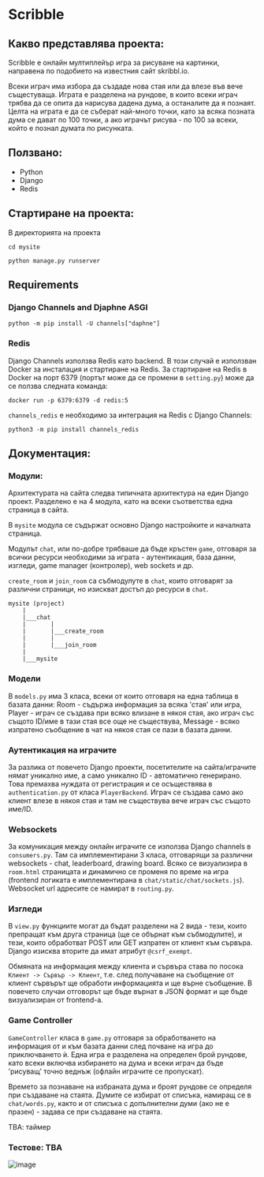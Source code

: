 # Scribble
## Какво представлява проекта:
Scribble е онлайн мултиплейър игра за рисуване на картинки, направена по подобието на известния сайт skribbl.io.

Всеки играч има избора да създаде нова стая или да влезе във вече същестуваща.
Играта е разделена на рундове, в които всеки играч трябва да се опита да нарисува дадена дума, а останалите да я познаят.
Целта на играта е да се съберат най-много точки, като за всяка позната дума се дават по 100 точки, а ако играчът рисува -
по 100 за всеки, който е познал думата по рисунката. 

## Ползвано:
* Python
* Django
* Redis
## Стартиране на проекта:
В директорията на проекта
```
cd mysite
```
```
python manage.py runserver
```
## Requirements
### Django Channels and Djaphne ASGI
```
python -m pip install -U channels["daphne"]
```
### Redis
Django Channels използва Redis като backend. В този случай е използван Docker за инсталация и стартиране на Redis.
За стартиране на Redis в Docker на порт 6379 (портът може да се промени в `setting.py`) може да се ползва следната команда:
```
docker run -p 6379:6379 -d redis:5
```
`channels_redis` е необходимо за интеграция на Redis с Django Channels:
```
python3 -m pip install channels_redis
```

## Документация:
### Модули:
Архитектурата на сайта следва типичната архитектура на един Django проект.
Разделено е на 4 модула, като на всеки съответства една страница в сайта.

В `mysite` модула се съдържат основно Django настройките и началната страница.

Модулът `chat`, или по-добре трябваше да бъде кръстен `game`, отговаря за всички ресурси необходими за играта - 
аутентикация, база данни, изгледи, game manager (контролер), web sockets и др.

`create_room` и `join_room` са събмодулуте в `chat`, които отговарят за различни страници,
но изискват достъп до ресурси в `chat`.

```
mysite (project)
    |
    |___chat
    |       |
    |       |___create_room
    |       |
    |       |___join_room
    |
    |___mysite    
```

### Модели
В `models.py` има 3 класа, всеки от които отговаря на една таблица в базата данни: Room - съдържа информация за всяка 'стая' или игра, Player - играч се създава при всяко влизане в някоя стая,
ако играч със същото ID/име в тази стая все още не съществува,
Message - всяко изпратено съобщение в чат на някоя стая се пази в базата данни.

### Аутентикация на играчите
За разлика от повечето Django проекти, посетителите на сайта/играчите нямат уникално име, а само уникално ID - автоматично генерирано.
Това премахва нуждата от регистрация и се осъществява в `authentication.py` от класа `PlayerBackend`.
Играч се създава само ако клиент влезе в някоя стая и там не съществува вече играч със същото име/ID.

### Websockets
За комуникация между онлайн играчите се използва Django channels в `consumers.py`. Там са имплементирани 3 класа, отговарящи за различни websockets - chat, leaderboard, drawing board.
Всяко се визуализира в `room.html` страницата и динамично се променя по време на игра (frontend логиката е имплементирана в `chat/static/chat/sockets.js`). Websocket url адресите се намират в `routing.py`.

### Изгледи
В `view.py` функциите могат да бъдат разделени на 2 вида - тези, които препращат към друга страница (ще се обърнат към събмодулите), и тези, които обработват POST или GET изпратен от клиент към сървъра.
Django изисква вторите да имат атрибут `@csrf_exempt`.

Обмяната на информация между клиента и сървъра става по посока `Клиент -> Сървър -> Клиент`,
т.е. след получаване на съобщение от клиент сървърът ще обработи информацията и ще върне съобщение.
В повечето случаи отговорът ще бъде върнат в JSON формат и ще бъде визуализиран от frontend-а.

### Game Controller
`GameController` класа в `game.py` отговаря за обработването на информация от и към базата данни след почване на игра до приключването ѝ.
Една игра е разделена на определен брой рундове, като всеки включва избирането на дума и всеки играч да бъде 'рисуващ' точно веднъж (офлайн играчите се пропускат).

Времето за познаване на избраната дума и броят рундове се определя при създаване на стаята. Думите се избират от списъка, намиращ се в `chat/words.py`,
както и от списъка с допълнителни думи (ако не е празен) - задава се при създаване на стаята.

TBА: таймер 

### Тестове: TBA

![image](https://img.shields.io/badge/Python-FFD43B?style=for-the-badge&logo=python&logoColor=blue)
